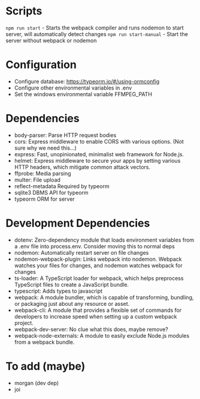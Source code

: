 # Scripts
`npm run start` - Starts the webpack compiler and runs nodemon to start server, will automatically detect changes
`npm run start-manual` - Start the server without webpack or nodemon

# Configuration
* Configure database: https://typeorm.io/#/using-ormconfig
* Configure other environmental variables in .env
* Set the windows environmental variable FFMPEG_PATH

# Dependencies
* body-parser:            Parse HTTP request bodies
* cors:                   Express middleware to enable CORS with various options. (Not sure why we need this...)
* express:                Fast, unopinionated, minimalist web framework for Node.js.
* helmet:                 Express middleware to secure your apps by setting various HTTP headers, which mitigate common attack vectors.
* ffprobe:                Media parsing
* multer:                 File upload
* reflect-metadata        Required by typeorm
* sqlite3                 DBMS API for typeorm
* typeorm                 ORM for server

# Development Dependencies
* dotenv:                 Zero-dependency module that loads environment variables from a .env file into process.env. Consider moving this to normal deps
* nodemon:                Automatically restart server on file changes
* nodemon-webpack-plugin: Links webpack into nodemon. Webpack watches your files for changes, and nodemon watches webpack for changes
* ts-loader:              A TypeScript loader for webpack, which helps preprocess TypeScript files to create a JavaScript bundle.
* typescript:             Adds types to javascript
* webpack:                A module bundler, which is capable of transforming, bundling, or packaging just about any resource or asset.
* webpack-cli:            A module that provides a flexible set of commands for developers to increase speed when setting up a custom webpack project.
* webpack-dev-server: 	  No clue what this does, maybe remove?
* webpack-node-externals: A module to easily exclude Node.js modules from a webpack bundle.


# To add (maybe)
* morgan (dev dep)
* joi
